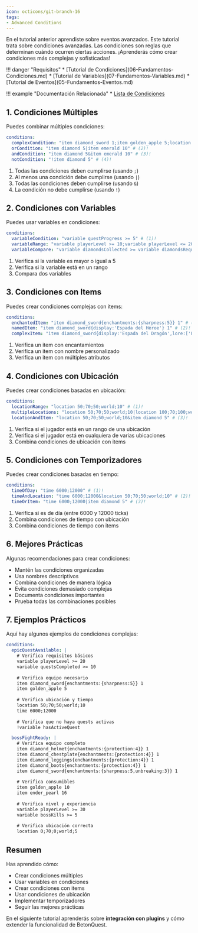 ```yaml
---
icon: octicons/git-branch-16
tags:
- Advanced Conditions
---
```


En el tutorial anterior aprendiste sobre eventos avanzados. Este tutorial trata sobre condiciones avanzadas.
Las condiciones son reglas que determinan cuándo ocurren ciertas acciones.
¡Aprenderás cómo crear condiciones más complejas y sofisticadas!

<div class="grid" markdown>
!!! danger "Requisitos"
    * [Tutorial de Condiciones](06-Fundamentos-Condiciones.md)
    * [Tutorial de Variables](07-Fundamentos-Variables.md)
    * [Tutorial de Eventos](05-Fundamentos-Eventos.md)

!!! example "Documentación Relacionada"
    * [Lista de Condiciones](../../../Documentation/Scripting/Building-Blocks/Conditions-List.md)
</div>

## 1. Condiciones Múltiples

Puedes combinar múltiples condiciones:

``` YAML title="conditions.yml" linenums="1"
conditions:
  complexCondition: "item diamond_sword 1;item golden_apple 5;location 50;70;50;world;10" # (1)!
  orCondition: "item diamond 5|item emerald 10" # (2)!
  andCondition: "item diamond 5&item emerald 10" # (3)!
  notCondition: "!item diamond 5" # (4)!
```

1. Todas las condiciones deben cumplirse (usando `;`)
2. Al menos una condición debe cumplirse (usando `|`)
3. Todas las condiciones deben cumplirse (usando `&`)
4. La condición no debe cumplirse (usando `!`)

## 2. Condiciones con Variables

Puedes usar variables en condiciones:

``` YAML title="conditions.yml" linenums="1"
conditions:
  variableCondition: "variable questProgress >= 5" # (1)!
  variableRange: "variable playerLevel >= 10;variable playerLevel <= 20" # (2)!
  variableCompare: "variable diamondsCollected >= variable diamondsRequired" # (3)!
```

1. Verifica si la variable es mayor o igual a 5
2. Verifica si la variable está en un rango
3. Compara dos variables

## 3. Condiciones con Items

Puedes crear condiciones complejas con items:

``` YAML title="conditions.yml" linenums="1"
conditions:
  enchantedItem: "item diamond_sword{enchantments:{sharpness:5}} 1" # (1)!
  namedItem: "item diamond_sword{display:'Espada del Héroe'} 1" # (2)!
  complexItem: "item diamond_sword{display:'Espada del Dragón',lore:['Una espada legendaria'],enchantments:{sharpness:5,unbreaking:3}} 1" # (3)!
```

1. Verifica un item con encantamientos
2. Verifica un item con nombre personalizado
3. Verifica un item con múltiples atributos

## 4. Condiciones con Ubicación

Puedes crear condiciones basadas en ubicación:

``` YAML title="conditions.yml" linenums="1"
conditions:
  locationRange: "location 50;70;50;world;10" # (1)!
  multipleLocations: "location 50;70;50;world;10|location 100;70;100;world;10" # (2)!
  locationAndItem: "location 50;70;50;world;10&item diamond 5" # (3)!
```

1. Verifica si el jugador está en un rango de una ubicación
2. Verifica si el jugador está en cualquiera de varias ubicaciones
3. Combina condiciones de ubicación con items

## 5. Condiciones con Temporizadores

Puedes crear condiciones basadas en tiempo:

``` YAML title="conditions.yml" linenums="1"
conditions:
  timeOfDay: "time 6000;12000" # (1)!
  timeAndLocation: "time 6000;12000&location 50;70;50;world;10" # (2)!
  timeOrItem: "time 6000;12000|item diamond 5" # (3)!
```

1. Verifica si es de día (entre 6000 y 12000 ticks)
2. Combina condiciones de tiempo con ubicación
3. Combina condiciones de tiempo con items

## 6. Mejores Prácticas

Algunas recomendaciones para crear condiciones:

* Mantén las condiciones organizadas
* Usa nombres descriptivos
* Combina condiciones de manera lógica
* Evita condiciones demasiado complejas
* Documenta condiciones importantes
* Prueba todas las combinaciones posibles

## 7. Ejemplos Prácticos

Aquí hay algunos ejemplos de condiciones complejas:

``` YAML title="conditions.yml" linenums="1"
conditions:
  epicQuestAvailable: |
    # Verifica requisitos básicos
    variable playerLevel >= 20
    variable questsCompleted >= 10
    
    # Verifica equipo necesario
    item diamond_sword{enchantments:{sharpness:5}} 1
    item golden_apple 5
    
    # Verifica ubicación y tiempo
    location 50;70;50;world;10
    time 6000;12000
    
    # Verifica que no haya quests activas
    !variable hasActiveQuest

  bossFightReady: |
    # Verifica equipo completo
    item diamond_helmet{enchantments:{protection:4}} 1
    item diamond_chestplate{enchantments:{protection:4}} 1
    item diamond_leggings{enchantments:{protection:4}} 1
    item diamond_boots{enchantments:{protection:4}} 1
    item diamond_sword{enchantments:{sharpness:5,unbreaking:3}} 1
    
    # Verifica consumibles
    item golden_apple 10
    item ender_pearl 16
    
    # Verifica nivel y experiencia
    variable playerLevel >= 30
    variable bossKills >= 5
    
    # Verifica ubicación correcta
    location 0;70;0;world;5
```

## Resumen

Has aprendido cómo:
* Crear condiciones múltiples
* Usar variables en condiciones
* Crear condiciones con items
* Usar condiciones de ubicación
* Implementar temporizadores
* Seguir las mejores prácticas

En el siguiente tutorial aprenderás sobre **integración con plugins** y cómo extender la funcionalidad de BetonQuest. 